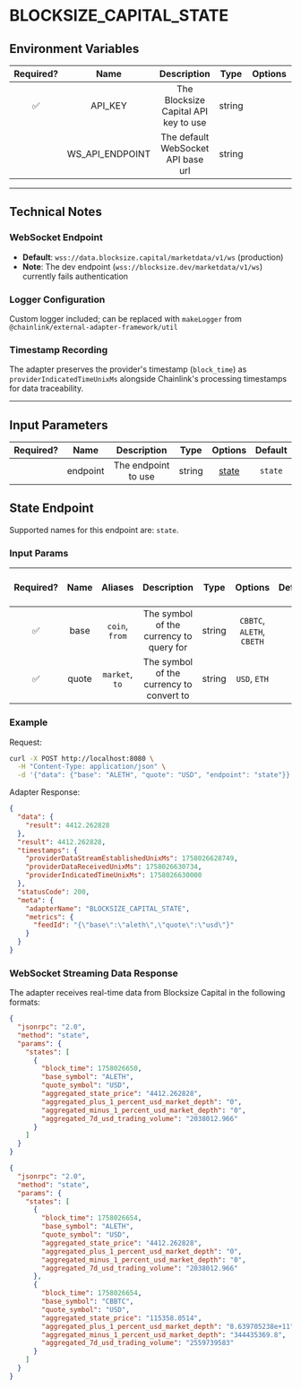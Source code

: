 # BLOCKSIZE_CAPITAL_STATE

## Environment Variables

| Required? |      Name       |             Description              |  Type  | Options |                     Default                     |
| :-------: | :-------------: | :----------------------------------: | :----: | :-----: | :---------------------------------------------: |
|    ✅     |     API_KEY     | The Blocksize Capital API key to use | string |         |                                                 |
|           | WS_API_ENDPOINT |  The default WebSocket API base url  | string |         | `wss://data.blocksize.capital/marketdata/v1/ws` |

---

## Technical Notes

### WebSocket Endpoint

- **Default**: `wss://data.blocksize.capital/marketdata/v1/ws` (production)
- **Note**: The dev endpoint (`wss://blocksize.dev/marketdata/v1/ws`) currently fails authentication

### Logger Configuration

Custom logger included; can be replaced with `makeLogger` from `@chainlink/external-adapter-framework/util`

### Timestamp Recording

The adapter preserves the provider's timestamp (`block_time`) as `providerIndicatedTimeUnixMs` alongside Chainlink's processing timestamps for data traceability.

---

## Input Parameters

| Required? |   Name   |     Description     |  Type  |         Options          | Default |
| :-------: | :------: | :-----------------: | :----: | :----------------------: | :-----: |
|           | endpoint | The endpoint to use | string | [state](#state-endpoint) | `state` |

## State Endpoint

Supported names for this endpoint are: `state`.

### Input Params

| Required? | Name  |    Aliases     |               Description                |  Type  |          Options          | Default | Depends On | Not Valid With |
| :-------: | :---: | :------------: | :--------------------------------------: | :----: | :-----------------------: | :-----: | :--------: | :------------: |
|    ✅     | base  | `coin`, `from` | The symbol of the currency to query for  | string | `CBBTC`, `ALETH`, `CBETH` |         |            |                |
|    ✅     | quote | `market`, `to` | The symbol of the currency to convert to | string |       `USD`, `ETH`        |         |            |                |

### Example

Request:

```bash
curl -X POST http://localhost:8080 \
  -H "Content-Type: application/json" \
  -d '{"data": {"base": "ALETH", "quote": "USD", "endpoint": "state"}}'
```

Adapter Response:

```json
{
  "data": {
    "result": 4412.262828
  },
  "result": 4412.262828,
  "timestamps": {
    "providerDataStreamEstablishedUnixMs": 1758026628749,
    "providerDataReceivedUnixMs": 1758026630734,
    "providerIndicatedTimeUnixMs": 1758026630000
  },
  "statusCode": 200,
  "meta": {
    "adapterName": "BLOCKSIZE_CAPITAL_STATE",
    "metrics": {
      "feedId": "{\"base\":\"aleth\",\"quote\":\"usd\"}"
    }
  }
}
```

### WebSocket Streaming Data Response

The adapter receives real-time data from Blocksize Capital in the following formats:

```json
{
  "jsonrpc": "2.0",
  "method": "state",
  "params": {
    "states": [
      {
        "block_time": 1758026650,
        "base_symbol": "ALETH",
        "quote_symbol": "USD",
        "aggregated_state_price": "4412.262828",
        "aggregated_plus_1_percent_usd_market_depth": "0",
        "aggregated_minus_1_percent_usd_market_depth": "0",
        "aggregated_7d_usd_trading_volume": "2038012.966"
      }
    ]
  }
}
```

```json
{
  "jsonrpc": "2.0",
  "method": "state",
  "params": {
    "states": [
      {
        "block_time": 1758026654,
        "base_symbol": "ALETH",
        "quote_symbol": "USD",
        "aggregated_state_price": "4412.262828",
        "aggregated_plus_1_percent_usd_market_depth": "0",
        "aggregated_minus_1_percent_usd_market_depth": "0",
        "aggregated_7d_usd_trading_volume": "2038012.966"
      },
      {
        "block_time": 1758026654,
        "base_symbol": "CBBTC",
        "quote_symbol": "USD",
        "aggregated_state_price": "115358.0514",
        "aggregated_plus_1_percent_usd_market_depth": "8.639705238e+11",
        "aggregated_minus_1_percent_usd_market_depth": "344435369.8",
        "aggregated_7d_usd_trading_volume": "2559739583"
      }
    ]
  }
}
```
